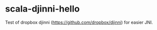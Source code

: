 scala-djinni-hello
====
Test of dropbox djinni (https://github.com/dropbox/djinni) for easier JNI.


